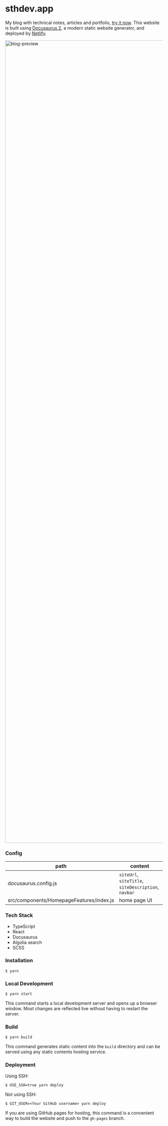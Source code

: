 # sthdev.app

My blog with technical notes, articles and portfolio, [try it now](https://www.sthdev.app/).
This website is built using [Docusaurus 2](https://docusaurus.io/), a modern static website generator, and deployed by [Netlify](https://www.netlify.com/).

<img width="2560" alt="blog-preview" src="https://user-images.githubusercontent.com/56827791/198873301-67ee7654-22e9-44e4-9a0f-c0596853a5d5.png">

### Config
|  path   | content  |
|  ----  | ----  |
| docusaurus.config.js | `siteUrl`, `siteTitle`, `siteDescription`, `navbar` |
| src/components/HomepageFeatures/index.js | home page UI |




### Tech Stack
* TypeScript
* React
* Docusaurus
* Algolia search
* SCSS


### Installation

```
$ yarn
```

### Local Development

```
$ yarn start
```

This command starts a local development server and opens up a browser window. Most changes are reflected live without having to restart the server.

### Build

```
$ yarn build
```

This command generates static content into the `build` directory and can be served using any static contents hosting service.

### Deployment

Using SSH:

```
$ USE_SSH=true yarn deploy
```

Not using SSH:

```
$ GIT_USER=<Your GitHub username> yarn deploy
```

If you are using GitHub pages for hosting, this command is a convenient way to build the website and push to the `gh-pages` branch.
